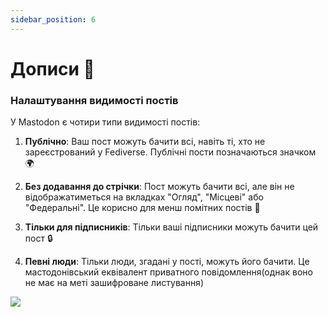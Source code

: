 ```yaml
---
sidebar_position: 6
---
```


# Дописи 📝

### Налаштування видимості постів

У Mastodon є чотири типи видимості постів:

1. **Публічно**: Ваш пост можуть бачити всі, навіть ті, хто не зареєстрований у Fediverse. Публічні пости позначаються значком 🌍

2. **Без додавання до стрічки**: Пост можуть бачити всі, але він не відображатиметься на вкладках "Огляд", "Місцеві" або "Федеральні". Це корисно для менш помітних постів 🌙

3. **Тільки для підписників**: Тільки ваші підписники можуть бачити цей пост 🔒

4. **Певні люди**: Тільки люди, згадані у пості, можуть його бачити. Це мастодонівський еквівалент приватного повідомлення(однак воно не має на меті зашифроване листування)

![](/img/post.webp)
